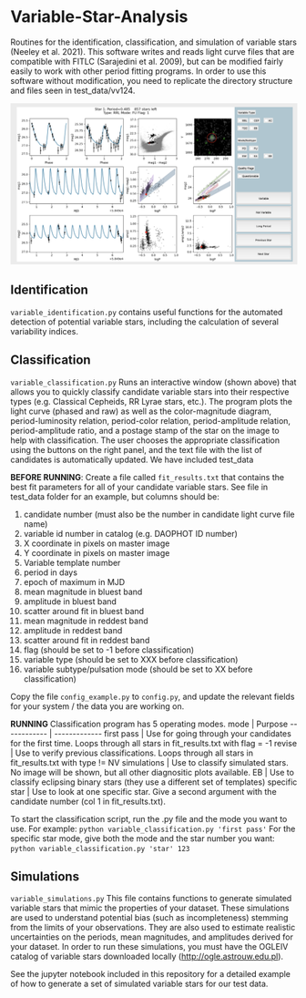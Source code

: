 # Variable-Star-Analysis
Routines for the identification, classification, and simulation of variable stars (Neeley et al. 2021). This software writes and reads light 
curve files that are compatible with FITLC (Sarajedini et al. 2009), but can be modified fairly easily to work with other 
period fitting programs. In order to use this software without modification, you need to replicate the directory structure 
and files seen in test_data/vv124. 


![Classification example](classification_example.png?raw=true "variable_classification.py window")

## Identification 
`variable_identification.py` contains useful functions for the automated detection of potential variable stars, including the calculation of 
several variability indices. 

## Classification

`variable_classification.py` Runs an interactive window (shown above) that allows you to quickly classify candidate variable stars 
into their respective types (e.g. Classical Cepheids, RR Lyrae stars, etc.). The program plots the light curve (phased and raw) as
well as the color-magnitude diagram, period-luminosity relation, period-color relation, period-amplitude relation, period-amplitude ratio, 
and a postage stamp of the star on the image to help with classification. The user chooses the appropriate classification using the buttons 
on the right panel, and the text file with the list of candidates is automatically updated. We have included test_data 

**BEFORE RUNNING**: Create a file called `fit_results.txt` that contains the best fit parameters for all of your candidate variable stars.
See file in test_data folder for an example, but columns should be: 
1. candidate number (must also be the number in candidate light curve file name) 
2. variable id number in catalog (e.g. DAOPHOT ID number) 
3. X coordinate in pixels on master image 
4. Y coordinate in pixels on master image
5. Variable template number 
6. period in days 
7. epoch of maximum in MJD 
8. mean magnitude in bluest band 
9. amplitude in bluest band 
10. scatter around fit in bluest band 
11. mean magnitude in reddest band 
12. amplitude in reddest band 
13. scatter around fit in reddest band 
14. flag (should be set to -1 before classification) 
15. variable type (should be set to XXX before classification) 
16. variable subtype/pulsation mode (should be set to XX before classification) 

Copy the file `config_example.py` to `config.py`, and update the relevant fields for your system / the data you are working on.

**RUNNING** 
Classification program has 5 operating modes. 
mode | Purpose
------------ | -------------
first pass | Use for going through your candidates for the first time. Loops through all stars in fit_results.txt with flag = -1 
revise | Use to verify previous classifications. Loops through all stars in fit_results.txt with type != NV 
simulations | Use to classify simulated stars. No image will be shown, but all other diagnositic plots available. 
EB | Use to classify eclipsing binary stars (they use a different set of templates) 
specific star | Use to look at one specific star. Give a second argument with the candidate number (col 1 in fit_results.txt). 


To start the classification script, run the .py file and the mode you want to use. For example:
`python variable_classification.py 'first pass'` 
For the specific star mode, give both the mode and the star number you want: 
`python variable_classification.py 'star' 123`



## Simulations
`variable_simulations.py` This file contains functions to generate simulated variable stars that mimic the properties of your dataset. These simulations are 
used to understand potential bias (such as incompleteness) stemming from the limits of your observations. They are also used to estimate 
realistic uncertainties on the periods, mean magnitudes, and amplitudes derived for your dataset. In order to run these simulations, you 
must have the OGLEIV catalog of variable stars downloaded locally (http://ogle.astrouw.edu.pl). 

See the jupyter notebook included in this repository for a detailed example of how to generate a set of simulated variable stars for our test data. 
